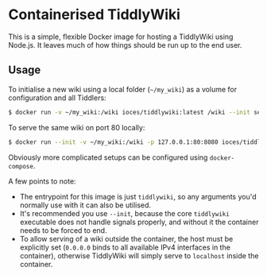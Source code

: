 # Containerised TiddlyWiki

This is a simple, flexible Docker image for hosting a TiddlyWiki using Node.js. It leaves much of how things should be run up to the end user.

## Usage

To initialise a new wiki using a local folder (`~/my_wiki`) as a volume for configuration and all Tiddlers:

```bash
$ docker run -v ~/my_wiki:/wiki ioces/tiddlywiki:latest /wiki --init server
```

To serve the same wiki on port 80 locally:

```bash
$ docker run --init -v ~/my_wiki:/wiki -p 127.0.0.1:80:8080 ioces/tiddlywiki:latest /wiki --listen host=0.0.0.0
```

Obviously more complicated setups can be configured using `docker-compose`.

A few points to note:
* The entrypoint for this image is just `tiddlywiki`, so any arguments you'd normally use with it can also be utilised.
* It's recommended you use `--init`, because the core `tiddlywiki` executable does not handle signals properly, and without it the container needs to be forced to end.
* To allow serving of a wiki outside the container, the host must be explicitly set (`0.0.0.0` binds to all available IPv4 interfaces in the container), otherwise TiddlyWiki will simply serve to `localhost` inside the container.